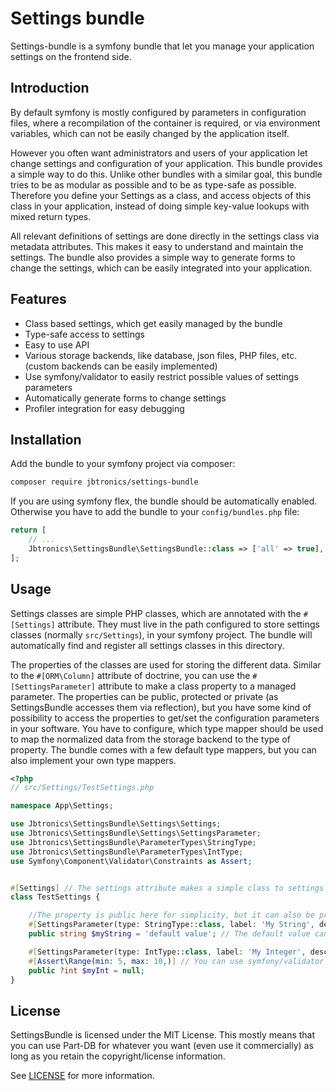 # Settings bundle

Settings-bundle is a symfony bundle that let you manage your application settings on the frontend side.

## Introduction
By default symfony is mostly configured by parameters in configuration files, where a recompilation of the container is required, or via environment variables, which can not be easily changed by the application itself. 

However you often want administrators and users of your application let change settings and configuration of your application. This bundle provides a simple way to do this. Unlike other bundles with a similar goal, this bundle tries to be as modular as possible and to be as type-safe as possible. Therefore you define your Settings as a class, and access objects of this class in your application, instead of doing simple key-value lookups with mixed return types.

All relevant definitions of settings are done directly in the settings class via metadata attributes. This makes it easy to understand and maintain the settings. The bundle also provides a simple way to generate forms to change the settings, which can be easily integrated into your application.

## Features
* Class based settings, which get easily managed by the bundle
* Type-safe access to settings
* Easy to use API
* Various storage backends, like database, json files, PHP files, etc. (custom backends can be easily implemented)
* Use symfony/validator to easily restrict possible values of settings parameters
* Automatically generate forms to change settings
* Profiler integration for easy debugging

## Installation

Add the bundle to your symfony project via composer:
```bash
composer require jbtronics/settings-bundle
```

If you are using symfony flex, the bundle should be automatically enabled. Otherwise you have to add the bundle to your `config/bundles.php` file:
```php
return [
    // ...
    Jbtronics\SettingsBundle\SettingsBundle::class => ['all' => true],
];
```

## Usage

Settings classes are simple PHP classes, which are annotated with the `#[Settings]` attribute. They must live in the path configured to store settings classes (normally `src/Settings`), in your symfony project. The bundle will automatically find and register all settings classes in this directory.

The properties of the classes are used for storing the different data. Similar to the `#[ORM\Column]` attribute of doctrine, you can use the `#[SettingsParameter]` attribute to make a class property to a managed parameter. The properties can be public, protected or private (as SettingsBundle accesses them via reflection), but you have some kind of possibility to access the properties to get/set the configuration parameters in your software.
You have to configure, which type mapper should be used to map the normalized data from the storage backend to the type of property. The bundle comes with a few default type mappers, but you can also implement your own type mappers.

```php
<?php
// src/Settings/TestSettings.php

namespace App\Settings;

use Jbtronics\SettingsBundle\Settings\Settings;
use Jbtronics\SettingsBundle\Settings\SettingsParameter;
use Jbtronics\SettingsBundle\ParameterTypes\StringType;
use Jbtronics\SettingsBundle\ParameterTypes\IntType;
use Symfony\Component\Validator\Constraints as Assert;


#[Settings] // The settings attribute makes a simple class to settings
class TestSettings {

    //The property is public here for simplicity, but it can also be protected or private
    #[SettingsParameter(type: StringType::class, label: 'My String', description: 'This value is shown as help in forms.')]
    public string $myString = 'default value'; // The default value can be set right here in most cases

    #[SettingsParameter(type: IntType::class, label: 'My Integer', description: 'This value is shown as help in forms.')]
    #[Assert\Range(min: 5, max: 10,)] // You can use symfony/validator to restrict possible values
    public ?int $myInt = null;
}
```


## License

SettingsBundle is licensed under the MIT License.
This mostly means that you can use Part-DB for whatever you want (even use it commercially)
as long as you retain the copyright/license information.

See [LICENSE](https://github.com/jbtronics/settings-bundle/blob/master/LICENSE) for more information.